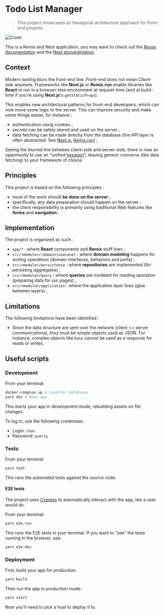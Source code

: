 # Todo List Manager

> This project showcases an hexagonal architecture approach for front-end projects.

![Cover](./doc/cover.png)

This is a Remix and Nest application, you may want to check out the [Remix documentation](https://remix.run/docs) and the [Nest documentation](https://nestjs.com/).

## Context

Modern tooling blurs the front-end line. _Front-end_ does not mean _Client-side_ anymore. Frameworks like 
**Next.js** or **Remix.run** enable libraries like **React** to run in a browser-less environment
at request-time (and at build-time if you're using **Next.js**'s `getStaticProps`).

This enables new architectural patterns for front-end developers, which can now move some logic to 
the server. This can improve security and make some things easier, for instance :

- authentication using cookies ;
- secrets can be safely stored and used on the server ;
- data fetching can be made directly from the database (the API layer is often abstracted. 
    See [Next.js](https://nextjs.org/docs/basic-features/data-fetching#getserversideprops-server-side-rendering), 
    [Remix.run](https://remix.run/docs/en/v1/guides/api-routes#routes-are-their-own-api)) ;

Seeing the blurred line between client-side and server-side, there is now an
opportunity to use an "unified [hexagon](https://alistair.cockburn.us/hexagonal-architecture/)", leaving generic concerns (like data fetching) to your framework of choice.

## Principles

This project is based on the following principles :

- most of the work should **be done on the server** ;
- specifically, any data preparation should happen on the server ; 
- the client responsibility is primarily using traditional Web features like **forms** and **navigation** ;

## Implementation

The project is organized as such :

- `app/*` : where **React** components and **Remix** stuff lives ;
- `src/<module>/(domain|usecase)` : where **domain modeling** happens for writing operations (domain interfaces, behaviors and ports) ;
- `src/<module>/persistence` : where **repositories** are implemented (for persisting aggregates) ;
- `src/<module>/query` : where **queries** are modeled for reading operation (preparing data for our pages) ;
- `src/<module>/application` : where the application layer lives (glue between layers) ;

## Limitations

The following limitations have been identified :

- Since the data structure are sent over the network (client <> server communications), they must be simple
  objects used as JSON. For instance, complex objects like `Date` cannot be used as a
  response for reads or writes.

## Useful scripts

### Development

From your terminal:

```sh
docker-compose up # Launches databases
yarn dev # Boot app
```

This starts your app in development mode, rebuilding assets on file changes.

To log in, use the following credentials:

- Login: `chan`
- Password: `azerty`

### Tests

From your terminal:

```sh
yarn test
```

This runs the automated tests against the source code.

#### E2E tests

The project uses [Cypress](https://www.cypress.io/) to automatically interact with the app, like a user would do.

From your terminal:

```sh
yarn e2e:run
```

This runs the E2E tests in your terminal. If you want to "see" the tests running in the browser, use:

```sh
yarn e2e:dev
```

### Deployment

First, build your app for production:

```sh
yarn build
```

Then run the app in production mode:

```sh
yarn start
```

Now you'll need to pick a host to deploy it to.

